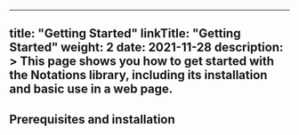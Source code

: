
---
title: "Getting Started"
linkTitle: "Getting Started"
weight: 2
date: 2021-11-28
description: >
  This page shows you how to get started with the Notations library, including its installation and basic use in a web page.
---


## Prerequisites and installation


